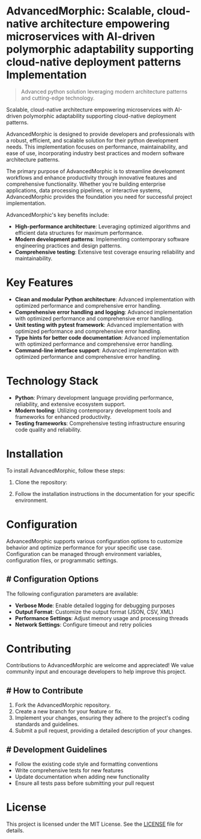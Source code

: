 <!-- fallback_AdvancedMorphic_20250802214740_29517 -->

# AdvancedMorphic: Scalable, cloud-native architecture empowering microservices with AI-driven polymorphic adaptability supporting cloud-native deployment patterns Implementation
> Advanced python solution leveraging modern architecture patterns and cutting-edge technology.

Scalable, cloud-native architecture empowering microservices with AI-driven polymorphic adaptability supporting cloud-native deployment patterns.

AdvancedMorphic is designed to provide developers and professionals with a robust, efficient, and scalable solution for their python development needs. This implementation focuses on performance, maintainability, and ease of use, incorporating industry best practices and modern software architecture patterns.

The primary purpose of AdvancedMorphic is to streamline development workflows and enhance productivity through innovative features and comprehensive functionality. Whether you're building enterprise applications, data processing pipelines, or interactive systems, AdvancedMorphic provides the foundation you need for successful project implementation.

AdvancedMorphic's key benefits include:

* **High-performance architecture**: Leveraging optimized algorithms and efficient data structures for maximum performance.
* **Modern development patterns**: Implementing contemporary software engineering practices and design patterns.
* **Comprehensive testing**: Extensive test coverage ensuring reliability and maintainability.

# Key Features

* **Clean and modular Python architecture**: Advanced implementation with optimized performance and comprehensive error handling.
* **Comprehensive error handling and logging**: Advanced implementation with optimized performance and comprehensive error handling.
* **Unit testing with pytest framework**: Advanced implementation with optimized performance and comprehensive error handling.
* **Type hints for better code documentation**: Advanced implementation with optimized performance and comprehensive error handling.
* **Command-line interface support**: Advanced implementation with optimized performance and comprehensive error handling.

# Technology Stack

* **Python**: Primary development language providing performance, reliability, and extensive ecosystem support.
* **Modern tooling**: Utilizing contemporary development tools and frameworks for enhanced productivity.
* **Testing frameworks**: Comprehensive testing infrastructure ensuring code quality and reliability.

# Installation

To install AdvancedMorphic, follow these steps:

1. Clone the repository:


2. Follow the installation instructions in the documentation for your specific environment.

# Configuration

AdvancedMorphic supports various configuration options to customize behavior and optimize performance for your specific use case. Configuration can be managed through environment variables, configuration files, or programmatic settings.

## # Configuration Options

The following configuration parameters are available:

* **Verbose Mode**: Enable detailed logging for debugging purposes
* **Output Format**: Customize the output format (JSON, CSV, XML)
* **Performance Settings**: Adjust memory usage and processing threads
* **Network Settings**: Configure timeout and retry policies

# Contributing

Contributions to AdvancedMorphic are welcome and appreciated! We value community input and encourage developers to help improve this project.

## # How to Contribute

1. Fork the AdvancedMorphic repository.
2. Create a new branch for your feature or fix.
3. Implement your changes, ensuring they adhere to the project's coding standards and guidelines.
4. Submit a pull request, providing a detailed description of your changes.

## # Development Guidelines

* Follow the existing code style and formatting conventions
* Write comprehensive tests for new features
* Update documentation when adding new functionality
* Ensure all tests pass before submitting your pull request

# License

This project is licensed under the MIT License. See the [LICENSE](https://github.com/cerenyilmazjinx/AdvancedMorphic/blob/main/LICENSE) file for details.
